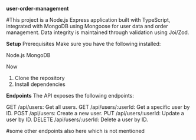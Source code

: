 **user-order-management**

#This project is a Node.js Express application built with TypeScript, integrated with MongoDB using Mongoose for user data and order management. Data integrity is maintained through validation using Joi/Zod.

**Setup**
Prerequisites
Make sure you have the following installed:

Node.js
MongoDB

Now
1. Clone the repository
2. Install dependencies

**Endpoints**
The API exposes the following endpoints:

GET /api/users: Get all users.
GET /api/users/:userId: Get a specific user by ID.
POST /api/users: Create a new user.
PUT /api/users/:userId: Update a user by ID.
DELETE /api/users/:userId: Delete a user by ID.

#some other endpoints also here which is not mentioned
